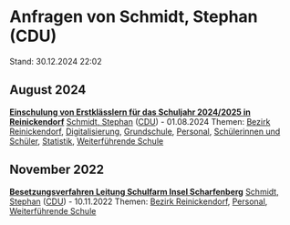 # Anfragen von Schmidt, Stephan (CDU)

Stand: 30.12.2024 22:02

## August 2024
**[Einschulung von Erstklässlern für das Schuljahr 2024/2025 in Reinickendorf](https://pardok.parlament-berlin.de/starweb/adis/citat/VT/19/SchrAnfr/S19-19747.pdf)**
[Schmidt, Stephan](autor_schmidt_stephan_cdu.md) ([CDU](fraktion_cdu.md)) - 01.08.2024
Themen: [Bezirk Reinickendorf](bezirk_reinickendorf.md), [Digitalisierung](thema_digitalisierung.md), [Grundschule](thema_grundschule.md), [Personal](thema_personal.md), [Schülerinnen und Schüler](thema_schuelerinnen_und_schueler.md), [Statistik](thema_statistik.md), [Weiterführende Schule](thema_weiterfuehrende_schule.md)

## November 2022
**[Besetzungsverfahren Leitung Schulfarm Insel Scharfenberg](https://pardok.parlament-berlin.de/starweb/adis/citat/VT/19/SchrAnfr/S19-13711.pdf)**
[Schmidt, Stephan](autor_schmidt_stephan_cdu.md) ([CDU](fraktion_cdu.md)) - 10.11.2022
Themen: [Bezirk Reinickendorf](bezirk_reinickendorf.md), [Personal](thema_personal.md), [Weiterführende Schule](thema_weiterfuehrende_schule.md)

